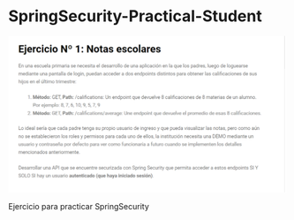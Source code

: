 # SpringSecurity-Practical-Student

![Consigna](https://github.com/joaquinBrassinne/SpringSecurity-Practical-Student/blob/main/springSecurity.practice/assets/Captura%20de%20pantalla%20(65).png)

Ejercicio para practicar SpringSecurity
